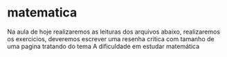 # matematica
Na aula de hoje realizaremos as leituras dos arquivos abaixo, realizaremos os exercicios, deveremos escrever uma resenha critica 
com tamanho de uma pagina tratando do tema A dificuldade em estudar matemática
